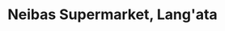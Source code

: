 ---
title: "Neibas Supermarket, Lang'ata"
url: /nairobi/neibas-supermarket-langata/
shop: supermarket
---